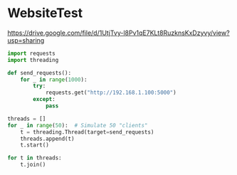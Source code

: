 # WebsiteTest
https://drive.google.com/file/d/1UtjTvy-l8Pv1qE7KLt8RuzknsKxDzyvy/view?usp=sharing
```python
import requests
import threading

def send_requests():
    for _ in range(1000):
        try:
            requests.get("http://192.168.1.100:5000")
        except:
            pass

threads = []
for _ in range(50):  # Simulate 50 "clients"
    t = threading.Thread(target=send_requests)
    threads.append(t)
    t.start()

for t in threads:
    t.join()
```
